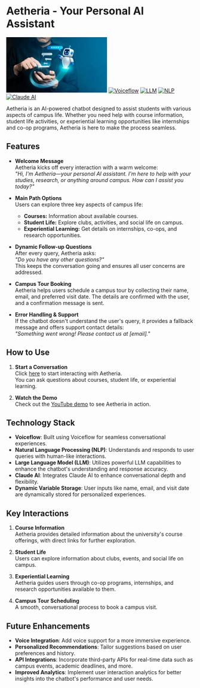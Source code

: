 # Aetheria - Your Personal AI Assistant
![Aetheria Chatbot](https://github.com/Anee-Ark/Aetheria---Your-Personal-AI-Assistant/blob/main/download%20(3).jpeg)
[![Voiceflow](https://img.shields.io/badge/Voiceflow-blue)](https://creator.voiceflow.com/prototype/6702ce208b43f585790f8db7)
[![LLM](https://img.shields.io/badge/LLM-Chatbot-orange)](https://en.wikipedia.org/wiki/Large_language_model)
[![NLP](https://img.shields.io/badge/NLP-Powered-yellowgreen)](https://en.wikipedia.org/wiki/Natural_language_processing)
[![Claude AI](https://img.shields.io/badge/Claude-AI-green)](https://www.anthropic.com/product)


Aetheria is an AI-powered chatbot designed to assist students with various aspects of campus life. Whether you need help with course information, student life activities, or experiential learning opportunities like internships and co-op programs, Aetheria is here to make the process seamless.

## Features

- **Welcome Message**  
  Aetheria kicks off every interaction with a warm welcome:  
  *"Hi, I'm Aetheria—your personal AI assistant. I'm here to help with your studies, research, or anything around campus. How can I assist you today?"*

- **Main Path Options**  
  Users can explore three key aspects of campus life:
  - **Courses:** Information about available courses.
  - **Student Life:** Explore clubs, activities, and social life on campus.
  - **Experiential Learning:** Get details on internships, co-ops, and research opportunities.

- **Dynamic Follow-up Questions**  
  After every query, Aetheria asks:  
  *"Do you have any other questions?"*  
  This keeps the conversation going and ensures all user concerns are addressed.

- **Campus Tour Booking**  
  Aetheria helps users schedule a campus tour by collecting their name, email, and preferred visit date. The details are confirmed with the user, and a confirmation message is sent.

- **Error Handling & Support**  
  If the chatbot doesn't understand the user's query, it provides a fallback message and offers support contact details:  
  *"Something went wrong! Please contact us at [email]."*

## How to Use

1. **Start a Conversation**  
   Click [here](https://creator.voiceflow.com/prototype/6702ce208b43f585790f8db7) to start interacting with Aetheria.  
   You can ask questions about courses, student life, or experiential learning.

2. **Watch the Demo**  
   Check out the [YouTube demo](https://youtu.be/21FAkhyvjqc) to see Aetheria in action.

## Technology Stack

- **Voiceflow**: Built using Voiceflow for seamless conversational experiences.
- **Natural Language Processing (NLP)**: Understands and responds to user queries with human-like interactions.
- **Large Language Model (LLM)**: Utilizes powerful LLM capabilities to enhance the chatbot's understanding and response accuracy.
- **Claude AI**: Integrates Claude AI to enhance conversational depth and flexibility.
- **Dynamic Variable Storage**: User inputs like name, email, and visit date are dynamically stored for personalized experiences.


## Key Interactions

1. **Course Information**  
   Aetheria provides detailed information about the university's course offerings, with direct links for further exploration.

2. **Student Life**  
   Users can explore information about clubs, events, and social life on campus.

3. **Experiential Learning**  
   Aetheria guides users through co-op programs, internships, and research opportunities available to them.

4. **Campus Tour Scheduling**  
   A smooth, conversational process to book a campus visit.

## Future Enhancements

- **Voice Integration**: Add voice support for a more immersive experience.
- **Personalized Recommendations**: Tailor suggestions based on user preferences and history.
- **API Integrations**: Incorporate third-party APIs for real-time data such as campus events, academic deadlines, and more.
- **Improved Analytics**: Implement user interaction analytics for better insights into the chatbot's performance and user needs.

